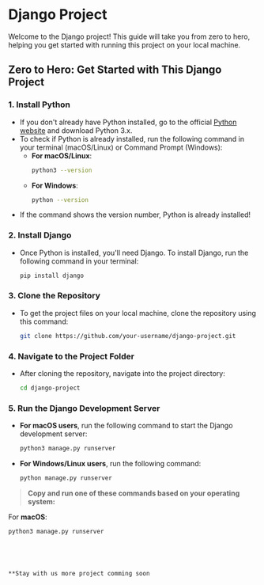 # Django Project

Welcome to the Django project! This guide will take you from zero to hero, helping you get started with running this project on your local machine.

## Zero to Hero: Get Started with This Django Project

### 1. **Install Python**
   - If you don't already have Python installed, go to the official [Python website](https://www.python.org/downloads/) and download Python 3.x.
   - To check if Python is already installed, run the following command in your terminal (macOS/Linux) or Command Prompt (Windows):
     - **For macOS/Linux**:
       ```bash
       python3 --version
       ```
     - **For Windows**:
       ```bash
       python --version
       ```
   - If the command shows the version number, Python is already installed!

### 2. **Install Django**
   - Once Python is installed, you'll need Django. To install Django, run the following command in your terminal:
     ```bash
     pip install django
     ```

### 3. **Clone the Repository**
   - To get the project files on your local machine, clone the repository using this command:
     ```bash
     git clone https://github.com/your-username/django-project.git
     ```

### 4. **Navigate to the Project Folder**
   - After cloning the repository, navigate into the project directory:
     ```bash
     cd django-project
     ```

### 5. **Run the Django Development Server**

   - **For macOS users**, run the following command to start the Django development server:
     ```bash
     python3 manage.py runserver
     ```

   - **For Windows/Linux users**, run the following command:
     ```bash
     python manage.py runserver
     ```

   > **Copy and run one of these commands based on your operating system:**

   For **macOS**:
   ```bash
   python3 manage.py runserver





**Stay with us more project comming soon

